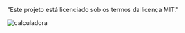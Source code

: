"Este projeto está licenciado sob os termos da licença MIT."

<img src="calculadora.png" alt="calculadora"/>